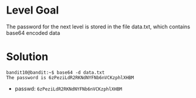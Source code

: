 # Level Goal
The password for the next level is stored in the file data.txt, which contains base64 encoded data

# Solution
```shell
bandit10@bandit:~$ base64 -d data.txt
The password is 6zPeziLdR2RKNdNYFNb6nVCKzphlXHBM
```

- passwd: `6zPeziLdR2RKNdNYFNb6nVCKzphlXHBM`